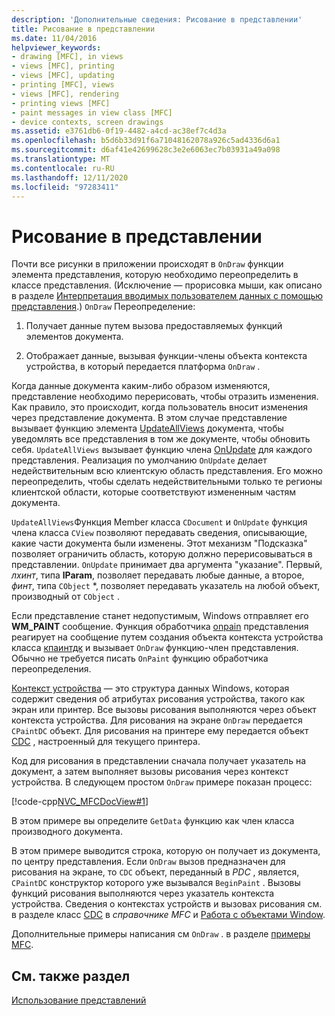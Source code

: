 ```yaml
---
description: 'Дополнительные сведения: Рисование в представлении'
title: Рисование в представлении
ms.date: 11/04/2016
helpviewer_keywords:
- drawing [MFC], in views
- views [MFC], printing
- views [MFC], updating
- printing [MFC], views
- views [MFC], rendering
- printing views [MFC]
- paint messages in view class [MFC]
- device contexts, screen drawings
ms.assetid: e3761db6-0f19-4482-a4cd-ac38ef7c4d3a
ms.openlocfilehash: b5d6b33d91f6a71048162078a926c5ad4336d6a1
ms.sourcegitcommit: d6af41e42699628c3e2e6063ec7b03931a49a098
ms.translationtype: MT
ms.contentlocale: ru-RU
ms.lasthandoff: 12/11/2020
ms.locfileid: "97283411"
---
```

# <a name="drawing-in-a-view"></a>Рисование в представлении

Почти все рисунки в приложении происходят в `OnDraw` функции элемента представления, которую необходимо переопределить в классе представления. (Исключение — прорисовка мыши, как описано в разделе [Интерпретация вводимых пользователем данных с помощью представления](interpreting-user-input-through-a-view.md).) `OnDraw` Переопределение:

1. Получает данные путем вызова предоставляемых функций элементов документа.

1. Отображает данные, вызывая функции-члены объекта контекста устройства, в который передается платформа `OnDraw` .

Когда данные документа каким-либо образом изменяются, представление необходимо перерисовать, чтобы отразить изменения. Как правило, это происходит, когда пользователь вносит изменения через представление документа. В этом случае представление вызывает функцию элемента [UpdateAllViews](reference/cdocument-class.md#updateallviews) документа, чтобы уведомлять все представления в том же документе, чтобы обновить себя. `UpdateAllViews` вызывает функцию члена [OnUpdate](reference/cview-class.md#onupdate) для каждого представления. Реализация по умолчанию `OnUpdate` делает недействительным всю клиентскую область представления. Его можно переопределить, чтобы сделать недействительными только те регионы клиентской области, которые соответствуют измененным частям документа.

`UpdateAllViews`Функция Member класса `CDocument` и `OnUpdate` функция члена класса `CView` позволяют передавать сведения, описывающие, какие части документа были изменены. Этот механизм "Подсказка" позволяет ограничить область, которую должно перерисовываться в представлении. `OnUpdate` принимает два аргумента "указание". Первый, *лхинт*, типа **lParam**, позволяет передавать любые данные, а второе, *финт*, типа `CObject` *, позволяет передавать указатель на любой объект, производный от `CObject` .

Если представление станет недопустимым, Windows отправляет его **WM_PAINT** сообщение. Функция обработчика [onpain](reference/cwnd-class.md#onpaint) представления реагирует на сообщение путем создания объекта контекста устройства класса [кпаинтдк](reference/cpaintdc-class.md) и вызывает `OnDraw` функцию-член представления. Обычно не требуется писать `OnPaint` функцию обработчика переопределения.

[Контекст устройства](device-contexts.md) — это структура данных Windows, которая содержит сведения об атрибутах рисования устройства, такого как экран или принтер. Все вызовы рисования выполняются через объект контекста устройства. Для рисования на экране `OnDraw` передается `CPaintDC` объект. Для рисования на принтере ему передается объект [CDC](reference/cdc-class.md) , настроенный для текущего принтера.

Код для рисования в представлении сначала получает указатель на документ, а затем выполняет вызовы рисования через контекст устройства. В следующем простом `OnDraw` примере показан процесс:

[!code-cpp[NVC_MFCDocView#1](codesnippet/cpp/drawing-in-a-view_1.cpp)]

В этом примере вы определите `GetData` функцию как член класса производного документа.

В этом примере выводится строка, которую он получает из документа, по центру представления. Если `OnDraw` вызов предназначен для рисования на экране, то `CDC` объект, переданный в *PDC* , является, `CPaintDC` конструктор которого уже вызывался `BeginPaint` . Вызовы функций рисования выполняются через указатель контекста устройства. Сведения о контекстах устройств и вызовах рисования см. в разделе класс [CDC](reference/cdc-class.md) в *справочнике MFC* и [Работа с объектами Window](working-with-window-objects.md).

Дополнительные примеры написания см `OnDraw` . в разделе [примеры MFC](../overview/visual-cpp-samples.md#mfc-samples).

## <a name="see-also"></a>См. также раздел

[Использование представлений](using-views.md)
